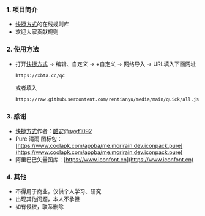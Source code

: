 ### 1. 项目简介

- [快捷方式](https://www.coolapk.com/apk/com.syyf.quickpay)的在线规则库
- 欢迎大家贡献规则

### 2. 使用方法

- 打开[快捷方式](https://www.coolapk.com/apk/com.syyf.quickpay) -> 编辑、自定义 -> +自定义 -> 网络导入 -> URL填入下面网址

  ```bash
  https://xbta.cc/qc
  ```

  或者填入

  ```bash
  https://raw.githubusercontent.com/rentianyu/media/main/quick/all.json
  ```

### 3. 感谢

- [快捷方式](https://www.coolapk.com/apk/com.syyf.quickpay)作者：[酷安@syyf1092](http://www.coolapk.com/u/1197378)
- Pure 清雨 图标包：[https://www.coolapk.com/appba/me.morirain.dev.iconpack.pure](https://www.coolapk.com/appba/me.morirain.dev.iconpack.pure)
- 阿里巴巴矢量图库：[https://www.iconfont.cn](https://www.iconfont.cn)

### 4. 其他

- 不得用于商业，仅供个人学习、研究
- 出现其他问题，本人不承担
- 如有侵权，联系删除
